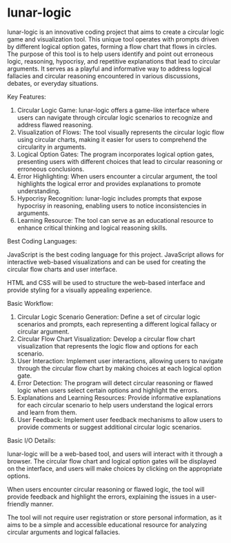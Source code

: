 # lunar-logic


lunar-logic is an innovative coding project that aims to create a circular logic game and visualization tool. This unique tool operates with prompts driven by different logical option gates, forming a flow chart that flows in circles. The purpose of this tool is to help users identify and point out erroneous logic, reasoning, hypocrisy, and repetitive explanations that lead to circular arguments. It serves as a playful and informative way to address logical fallacies and circular reasoning encountered in various discussions, debates, or everyday situations.


Key Features:
1. Circular Logic Game: lunar-logic offers a game-like interface where users can navigate through circular logic scenarios to recognize and address flawed reasoning.
2. Visualization of Flows: The tool visually represents the circular logic flow using circular charts, making it easier for users to comprehend the circularity in arguments.
3. Logical Option Gates: The program incorporates logical option gates, presenting users with different choices that lead to circular reasoning or erroneous conclusions.
4. Error Highlighting: When users encounter a circular argument, the tool highlights the logical error and provides explanations to promote understanding.
5. Hypocrisy Recognition: lunar-logic includes prompts that expose hypocrisy in reasoning, enabling users to notice inconsistencies in arguments.
6. Learning Resource: The tool can serve as an educational resource to enhance critical thinking and logical reasoning skills.


Best Coding Languages:

JavaScript is the best coding language for this project. JavaScript allows for interactive web-based visualizations and can be used for creating the circular flow charts and user interface.

HTML and CSS will be used to structure the web-based interface and provide styling for a visually appealing experience.


Basic Workflow:
1. Circular Logic Scenario Generation: Define a set of circular logic scenarios and prompts, each representing a different logical fallacy or circular argument.
2. Circular Flow Chart Visualization: Develop a circular flow chart visualization that represents the logic flow and options for each scenario.
3. User Interaction: Implement user interactions, allowing users to navigate through the circular flow chart by making choices at each logical option gate.
4. Error Detection: The program will detect circular reasoning or flawed logic when users select certain options and highlight the errors.
5. Explanations and Learning Resources: Provide informative explanations for each circular scenario to help users understand the logical errors and learn from them.
6. User Feedback: Implement user feedback mechanisms to allow users to provide comments or suggest additional circular logic scenarios.


Basic I/O Details:

lunar-logic will be a web-based tool, and users will interact with it through a browser. The circular flow chart and logical option gates will be displayed on the interface, and users will make choices by clicking on the appropriate options.

When users encounter circular reasoning or flawed logic, the tool will provide feedback and highlight the errors, explaining the issues in a user-friendly manner.


The tool will not require user registration or store personal information, as it aims to be a simple and accessible educational resource for analyzing circular arguments and logical fallacies.
